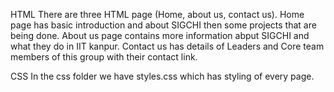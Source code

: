 HTML
There are three HTML page (Home, about us, contact us). Home page has basic introduction and about SIGCHI then some projects that are being done.
About us page contains more information abput SIGCHI and what they do in IIT kanpur.
Contact us has details of Leaders and Core team members of this group with their contact link.

CSS
In the css folder we have styles.css which has styling of every page.
